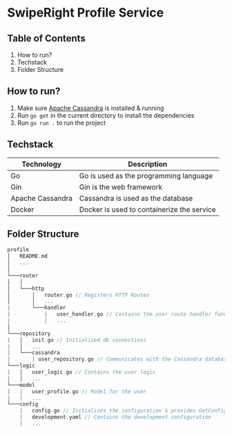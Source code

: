 # SwipeRight Profile Service

## Table of Contents

1. How to run?
2. Techstack
3. Folder Structure

## How to run?

1. Make sure [Apache Cassandra](https://cassandra.apache.org/_/index.html) is installed & running
2. Run `go get` in the current directory to install the dependencies
3. Run `go run .` to run the project

## Techstack

| Technology       | Description                                |
| ---------------- | ------------------------------------------ |
| Go               | Go is used as the programming language     |
| Gin              | Gin is the web framework                   |
| Apache Cassandra | Cassandra is used as the database          |
| Docker           | Docker is used to containerize the service |

## Folder Structure

```c++
profile
│   README.md
│   ...
│
└───router
│   │
│   └───http
│       │   router.go // Registers HTTP Routes
│       │   ...
|       └───handler
|           |   user_handler.go // Contains the user route handler functions
|           |   ...
│
└───repository
|   │   init.go // Initialized db connections
|   │   ...
|   └───cassandra
|       | user_repository.go // Communicates with the Cassandra database
└───logic
|   │   user_logic.go // Contains the user logic
|   │   ...
└───model
|   |   user_profile.go // Model for the user
|   |   ...
└───config
    |   config.go // Initializes the configuration & provides GetConfig function
    |   development.yaml // Contains the development configuration
    |   ...
```
